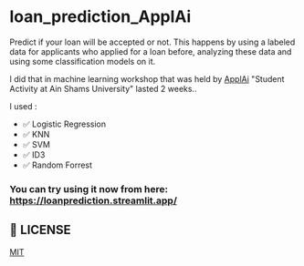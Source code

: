 # loan_prediction_ApplAi
Predict if your loan will be accepted or not. This happens by using a labeled data for applicants who applied for a loan before, analyzing these data and using some classification models on it.<br>

I did that in machine learning workshop that was held by [ApplAi](https://github.com/ApplAi2023) "Student Activity at Ain Shams University" lasted 2 weeks..<br>

I used :
- ✅ Logistic Regression
- ✅ KNN
- ✅ SVM
- ✅ ID3
- ✅ Random Forrest

### You can try using it now from here: https://loanprediction.streamlit.app/

## 📜 LICENSE
[MIT](https://github.com/aliabdallah7/loan_prediction_ApplAi/blob/main/LICENSE)
